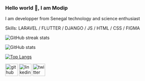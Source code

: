 ### Hello world 👋, I am Modip

I am developper from Senegal technology and science enthusiast

Skills: LARAVEL / FLUTTER / DJANGO / JS / HTML / CSS / FIGMA

 
![GitHub streak stats](https://github-readme-streak-stats.herokuapp.com/?user=modip)  


![GitHub stats](https://github-readme-stats.vercel.app/api?username=modip&show_icons=true)  


[![Top Langs](https://github-readme-stats.vercel.app/api/top-langs/?username=modip)](https://github.com/anuraghazra/github-readme-stats)

[<img src='https://cdn.jsdelivr.net/npm/simple-icons@3.0.1/icons/github.svg' alt='github' height='40'>](https://github.com/modip)  [<img src='https://cdn.jsdelivr.net/npm/simple-icons@3.0.1/icons/linkedin.svg' alt='linkedin' height='40'>](https://www.linkedin.com/in/modip/)  [<img src='https://cdn.jsdelivr.net/npm/simple-icons@3.0.1/icons/twitter.svg' alt='twitter' height='40'>](https://twitter.com/@mordip6) 
